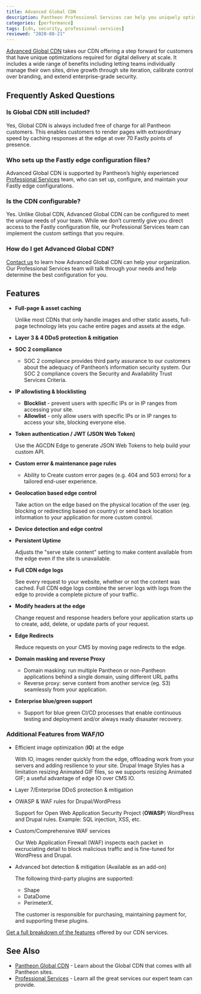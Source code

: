 ```yaml
---
title: Advanced Global CDN
description: Pantheon Professional Services can help you uniquely optimize our Global CDN
categories: [performance]
tags: [cdn, security, professional-services]
reviewed: "2020-08-21"
---
```


[Advanced Global CDN](https://pantheon.io/product/advanced-global-cdn) takes our CDN offering a step forward for customers that have unique optimizations required for digital delivery at scale. It includes a wide range of benefits including letting teams individually manage their own sites, drive growth through site iteration, calibrate control over branding, and extend enterprise-grade security.

## Frequently Asked Questions

### Is Global CDN still included?

Yes, Global CDN is always included free of charge for all Pantheon customers. This enables customers  to render pages with extraordinary speed by caching responses at the edge at over 70 Fastly points of presence.

### Who sets up the Fastly edge configuration files?

Advanced Global CDN is supported by Pantheon’s highly experienced [Professional Services](/professional-services) team, who can set up, configure, and maintain your Fastly edge configurations.

### Is the CDN configurable?

Yes. Unlike Global CDN, Advanced Global CDN can be configured to meet the unique needs of your team. While we don’t currently give you direct access to the Fastly configuration file, our Professional Services team can implement the custom settings that you require.

### How do I get Advanced Global CDN?

[Contact us](https://pantheon.io/contact?docs) to learn how Advanced Global CDN can help your organization. Our Professional Services team will talk through your needs and help determine the best configuration for you.

## Features

- **Full-page & asset caching**

  Unlike most CDNs that only handle images and other static assets, full-page technology lets you cache entire pages and assets at the edge.
- **Layer 3 & 4 DDoS protection & mitigation**
- **SOC 2 compliance**
  - SOC 2 compliance provides third party assurance to our customers about the adequacy of Pantheon’s information security system. Our SOC 2 compliance covers the Security and Availability Trust Services Criteria.
- **IP allowlisting & blocklisting**
  - **Blocklist** - prevent users with specific IPs or in IP ranges from accessing your site.
  - **Allowlist** - only allow users with specific IPs or in IP ranges to access your site, blocking everyone else.
- **Token authentication / JWT (JSON Web Token)**

  Use the AGCDN Edge to generate JSON Web Tokens<Popover title="JSON Web Tokens" content="A JSON Web Tokens is an Internet standard for creating compact, encrypted JSON-based access tokens that assert some number of claims, such as 'logged in as admin'." /> to help build your custom API.
- **Custom error & maintenance page rules**
  - Ability to Create custom error pages (e.g. 404 and 503 errors) for a tailored end-user experience.
- **Geolocation based edge control**

  Take action on the edge based on the physical location of the user (eg. blocking or redirecting based on country) or send back location information to your application for more custom control.
- **Device detection and edge control**
- **Persistent Uptime**

  Adjusts the "serve stale content" setting to make content available from the edge even if the site is unavailable.
- **Full CDN edge logs**

  See every request to your website, whether or not the content was cached. Full CDN edge logs combine the server logs with logs from the edge to provide a complete picture of your traffic.
- **Modify headers at the edge**

  Change request and response headers before your application starts up to create, add, delete, or update parts of your request.
- **Edge Redirects**

  Reduce requests on your CMS by moving page redirects to the edge.
- **Domain masking and reverse Proxy**
  - Domain masking: run multiple Pantheon or non-Pantheon applications behind a single domain, using different URL paths
  - Reverse proxy: serve content from another service (eg. S3) seamlessly from your application.
- **Enterprise blue/green support**
  - Support for blue green CI/CD processes that enable continuous testing and deployment and/or always ready disasater recovery.

### Additional Features from WAF/IO

- Efficient image optimization (**IO**) at the edge
  
  With IO, images render quickly from the edge, offloading work from your servers and adding resilience to your site. Drupal Image Styles has a limitation resizing Animated GIF files, so we supports resizing Animated GIF; a useful advantage of edge IO over CMS IO.

- Layer 7/Enterprise DDoS protection & mitigation
- OWASP & WAF rules for Drupal/WordPress

  Support for Open Web Application Security Project (**OWASP**) WordPress and Drupal rules. Example: SQL injection, XSS, etc.

- Custom/Comprehensive WAF services

  Our Web Application Firewall (WAF) inspects each packet in excruciating detail to block malicious traffic and is fine-tuned for WordPress and Drupal.

- Advanced bot detection & mitigation (Available as an add-on)

  The following third-party plugins are supported:
  
  - Shape
  - DataDome
  - PerimeterX.

  The customer is responsible for purchasing, maintaining payment for, and supporting these plugins.

[Get a full breakdown of the features](https://pantheon.io/product/advanced-global-cdn#pricing-matrix-wrapper) offered by our CDN services.

## See Also

- [Pantheon Global CDN](/global-cdn) - Learn about the Global CDN that comes with all Pantheon sites.
- [Professional Services](/professional-services) - Learn all the great services our expert team can provide.
